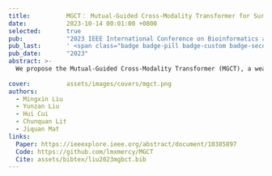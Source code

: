 ```yaml
---
title:          MGCT： Mutual-Guided Cross-Modality Transformer for Survival Outcome Prediction using Integrative Histopathology-Genomic Features
date:           2023-10-14 00:01:00 +0800
selected:       true
pub:            "2023 IEEE International Conference on Bioinformatics and Biomedicine (BIBM)"
pub_last:       ' <span class="badge badge-pill badge-custom badge-secondary">Conference</span>'
pub_date:       "2023"
abstract: >-
  We propose the Mutual-Guided Cross-Modality Transformer (MGCT), a weakly-supervised, attention-based multimodal learning framework that can combine histology features and genomic features to model the genotype-phenotype interactions within the tumor microenvironment. Extensive experimental results on five benchmark datasets consistently emphasize that MGCT outperforms the state-of-the-art (SOTA) methods.
  
cover:          assets/images/covers/mgct.png
authors:
  - Mingxin Liu
  - Yunzan Liu
  - Hui Cui
  - Chunquan Li†
  - Jiquan Ma†
links:
  Paper: https://ieeexplore.ieee.org/abstract/document/10385897
  Code: https://github.com/lmxmercy/MGCT
  Cite: assets/bibtex/liu2023mgbct.bib
---
```

